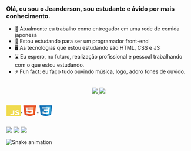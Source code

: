### Olá, eu sou o Jeanderson, sou estudante e ávido por mais conhecimento.

- 🛵 Atualmente eu trabalho como entregador em uma rede de comida japonesa
- 🌱 Estou estudando para ser um programador front-end
- 🖥️ As tecnologias que estou estudando são HTML, CSS e JS
- ⌛ Eu espero, no futuro, realização profissional e pessoal trabalhando com o que estou estudando.
- ⚡ Fun fact: eu faço tudo ouvindo música, logo, adoro fones de ouvido.
##

<div align="center">
  <a href="https://github.com/jeandersonsilva">
  <img height="180em" src="https://github-readme-stats.vercel.app/api?username=jeandersonsilva&show_icons=true&theme=tokyonight&include_all_commits=true&count_private=false"/>
  <img height="180em" src="https://github-readme-stats.vercel.app/api/top-langs/?username=jeandersonsilva&layout=compact&langs_count=7&theme=tokyonight"/>
</div>

##

<div>
  <img align="center" alt="js shield" height="30" width="40" src="https://raw.githubusercontent.com/devicons/devicon/master/icons/javascript/javascript-plain.svg">
  <img align="center" alt="html shield" height="30" width="40" src="https://raw.githubusercontent.com/devicons/devicon/master/icons/html5/html5-original.svg">
  <img align="center" alt="css shield" height="30" width="40" src="https://raw.githubusercontent.com/devicons/devicon/master/icons/css3/css3-original.svg">
</div>

##


<div>  
  <a href="https://instagram.com/jeanrv80" target="_blank"><img src="https://img.shields.io/badge/-Instagram-%23E4405F?style=for-the-badge&logo=instagram&logoColor=white" target="_blank"></a>
  <a href = "mailto:jeandersong32@gmail.com"><img src="https://img.shields.io/badge/-Gmail-%23333?style=for-the-badge&logo=gmail&logoColor=white" target="_blank"></a>
  <a href="https://www.linkedin.com/in/jeanderson-silva-" target="_blank"><img src="https://img.shields.io/badge/-LinkedIn-%230077B5?style=for-the-badge&logo=linkedin&logoColor=white" target="_blank"></a> 
 
  ![Snake animation](https://github.com/jeandersonsilva/jeandersonsilva/blob/output/github-contribution-grid-snake.svg)
 
</div>

